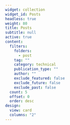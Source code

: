 ```yaml
---
widget: collection
widget_id: Posts
headless: true
weight: 80
title: Posts
subtitle: null
active: true
content:
  filters:
    folders:
      - post
    tag: ""
    category: technical
    publication_type: ""
    author: ""
    exclude_featured: false
    exclude_future: false
    exclude_past: false
  count: 5
  offset: 0
  order: desc
design:
  view: card
  columns: "2"
---
```

